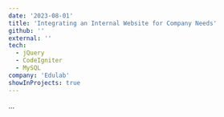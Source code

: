 ```yaml
---
date: '2023-08-01'
title: 'Integrating an Internal Website for Company Needs'
github: ''
external: ''
tech:
  - jQuery
  - CodeIgniter
  - MySQL
company: 'Edulab'
showInProjects: true
---
```


...
